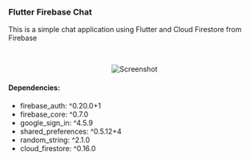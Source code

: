 ### Flutter Firebase Chat

<p> This is a simple chat application using Flutter and Cloud Firestore from Firebase </p>

</br>
<p align="center">
<img src="https://i.imgur.com/AcC65rJ.png" alt="Screenshot">
</p>

#### Dependencies:
* firebase_auth: ^0.20.0+1
* firebase_core: ^0.7.0
* google_sign_in: ^4.5.9
* shared_preferences: ^0.5.12+4
* random_string: ^2.1.0
* cloud_firestore: ^0.16.0